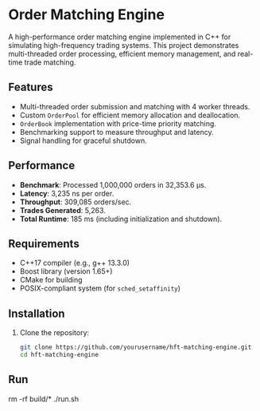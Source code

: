 # Order Matching Engine

A high-performance order matching engine implemented in C++ for simulating high-frequency trading systems. This project demonstrates multi-threaded order processing, efficient memory management, and real-time trade matching.

## Features
- Multi-threaded order submission and matching with 4 worker threads.
- Custom `OrderPool` for efficient memory allocation and deallocation.
- `OrderBook` implementation with price-time priority matching.
- Benchmarking support to measure throughput and latency.
- Signal handling for graceful shutdown.

## Performance
- **Benchmark**: Processed 1,000,000 orders in 32,353.6 µs.
- **Latency**: 3,235 ns per order.
- **Throughput**: 309,085 orders/sec.
- **Trades Generated**: 5,263.
- **Total Runtime**: 185 ms (including initialization and shutdown).

## Requirements
- C++17 compiler (e.g., g++ 13.3.0)
- Boost library (version 1.65+)
- CMake for building
- POSIX-compliant system (for `sched_setaffinity`)

## Installation
1. Clone the repository:
   ```bash
   git clone https://github.com/yourusername/hft-matching-engine.git
   cd hft-matching-engine

## Run 
  rm -rf build/* 
  ./run.sh
